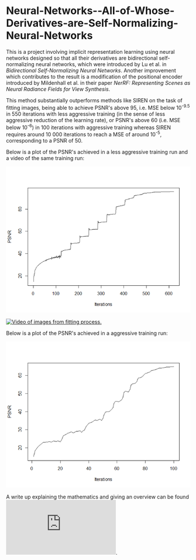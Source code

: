 # Neural-Networks--All-of-Whose-Derivatives-are-Self-Normalizing-Neural-Networks

This is a project involving implicit representation learning using neural networks designed so that all their derivatives are bidirectional self-normalizing neural networks, which were introduced by Lu et al. in <I>Bidirectional Self-Normalizing Neural Networks</I>. Another improvement which contributes to the result is a modification of the positional encoder introduced by Mildenhall et al. in their paper <I>NerRF: Representing Scenes as Neural Radiance Fields for View Synthesis</I>.

This method substantially outperforms methods like SIREN on the task of fitting images, being able to achieve PSNR's above 95, i.e. MSE below 10<SUP>-9.5</SUP> in 550 iterations with less aggressive training (in the sense of less aggressive reduction of the learning rate), or PSNR's above 60 (i.e. MSE below 10<SUP>-6</SUP>) in 100 iterations with aggressive training whereas SIREN requires around 10 000 iterations to reach a MSE of around 10<SUP>-5</SUP>, corresponding to a PSNR of 50.

Below is a plot of the PSNR's achieved in a less aggressive training run and a video of the same training run:

![Plot of PSNR's.](https://raw.githubusercontent.com/mlaang/Neural-Networks--All-of-Whose-Derivatives-are-Self-Normalizing-Neural-Networks/master/PSNR-with-less-aggressive-training.png)

[![Video of images from fitting process.](https://img.youtube.com/vi/XYz6ayaKG_g/0.jpg)](https://www.youtube.com/watch?v=XYz6ayaKG_g)

Below is a plot of the PSNR's achieved in a aggressive training run:

![Plot of PSNR's.](https://raw.githubusercontent.com/mlaang/Neural-Networks--All-of-Whose-Derivatives-are-Self-Normalizing-Neural-Networks/master/PSNR-with-aggressive-training.png)

A write up explaining the mathematics and giving an overview can be found ![here](https://raw.githubusercontent.com/mlaang/Neural-Networks--All-of-Whose-Derivatives-are-Self-Normalizing-Neural-Networks/master/themath.pdf).
